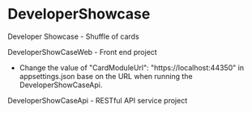 # DeveloperShowcase
Developer Showcase - Shuffle of cards

DeveloperShowCaseWeb - Front end project
 - Change the value of "CardModuleUrl": "https://localhost:44350" in appsettings.json base on the URL when running the DeveloperShowCaseApi.
 
DeveloperShowCaseApi - RESTful API service project
